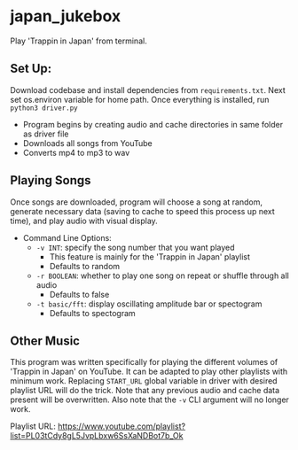 # japan_jukebox
Play 'Trappin in Japan' from terminal.

## Set Up:
Download codebase and install dependencies from `requirements.txt`. Next set os.environ variable for home path. Once everything is installed,
run `python3 driver.py`
- Program begins by creating audio and cache directories in same folder as driver file
- Downloads all songs from YouTube
- Converts mp4 to mp3 to wav

## Playing Songs
Once songs are downloaded, program will choose a song at random, generate necessary data (saving to cache to speed this 
process up next time), and play audio with visual display.
- Command Line Options:
  - `-v INT`: specify the song number that you want played
    - This feature is mainly for the 'Trappin in Japan' playlist
    - Defaults to random
  - `-r BOOLEAN`: whether to play one song on repeat or shuffle through all audio
    - Defaults to false
  - `-t basic/fft`: display oscillating amplitude bar or spectogram
    - Defaults to spectogram

## Other Music
This program was written specifically for playing the different volumes of 'Trappin in Japan' on YouTube.
It can be adapted to play other playlists with minimum work. Replacing `START_URL` global
variable in driver with desired playlist URL will do the trick. Note that any previous audio and cache data
present will be overwritten. Also note that the `-v` CLI argument will no longer work.


Playlist URL: https://www.youtube.com/playlist?list=PL03tCdy8gL5JvpLbxw6SsXaNDBot7b_Ok
